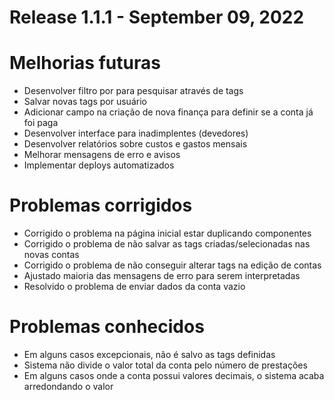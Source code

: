 # Release 1.1.1 - September 09, 2022

# Melhorias futuras

- Desenvolver filtro por para pesquisar através de tags
- Salvar novas tags por usuário
- Adicionar campo na criação de nova finança para definir se a conta já foi paga
- Desenvolver interface para inadimplentes (devedores)
- Desenvolver relatórios sobre custos e gastos mensais
- Melhorar mensagens de erro e avisos
- Implementar deploys automatizados

# Problemas corrigidos

- Corrigido o problema na página inicial estar duplicando componentes
- Corrigido o problema de não salvar as tags criadas/selecionadas nas novas contas
- Corrigido o problema de não conseguir alterar tags na edição de contas
- Ajustado maioria das mensagens de erro para serem interpretadas
- Resolvido o problema de enviar dados da conta vazio

# Problemas conhecidos

- Em alguns casos excepcionais, não é salvo as tags definidas
- Sistema não divide o valor total da conta pelo número de prestações
- Em alguns casos onde a conta possui valores decimais, o sistema acaba arredondando o valor